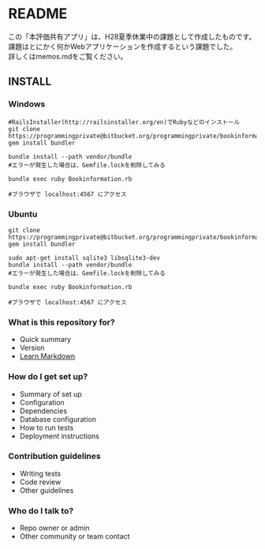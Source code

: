 # README #

この「本評価共有アプリ」は、H28夏季休業中の課題として作成したものです。  
課題はとにかく何かWebアプリケーションを作成するという課題でした。  
詳しくはmemos.mdをご覧ください。

## INSTALL

### Windows
```
#RailsInstaller(http://railsinstaller.org/en)でRubyなどのインストール
git clone https://programmingprivate@bitbucket.org/programmingprivate/bookinformation.git
gem install bundler

bundle install --path vendor/bundle
#エラーが発生した場合は、Gemfile.lockを削除してみる

bundle exec ruby Bookinformation.rb

#ブラウザで localhost:4567 にアクセス
```

### Ubuntu
```
git clone https://programmingprivate@bitbucket.org/programmingprivate/bookinformation.git
gem install bundler

sudo apt-get install sqlite3 libsqlite3-dev
bundle install --path vendor/bundle
#エラーが発生した場合は、Gemfile.lockを削除してみる

bundle exec ruby Bookinformation.rb

#ブラウザで localhost:4567 にアクセス
```

### What is this repository for? ###

* Quick summary
* Version
* [Learn Markdown](https://bitbucket.org/tutorials/markdowndemo)

### How do I get set up? ###

* Summary of set up
* Configuration
* Dependencies
* Database configuration
* How to run tests
* Deployment instructions

### Contribution guidelines ###

* Writing tests
* Code review
* Other guidelines

### Who do I talk to? ###

* Repo owner or admin
* Other community or team contact